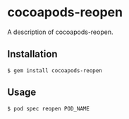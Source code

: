 # cocoapods-reopen

A description of cocoapods-reopen.

## Installation

    $ gem install cocoapods-reopen

## Usage

    $ pod spec reopen POD_NAME

